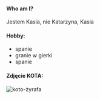 #### Who am I? 
Jestem Kasia, nie Katarzyna, Kasia

#### Hobby:
- spanie
- granie w gierki
- spanie
 
#### Zdjęcie KOTA:
![koto-żyrafa](https://s-trojmiasto.pl/zdj/c/n/9/2815/819x0/2815575-Co-ma-wspolnego-kot-z-zyrafa-Odpowiedz-w-artykule.jpg)
  
